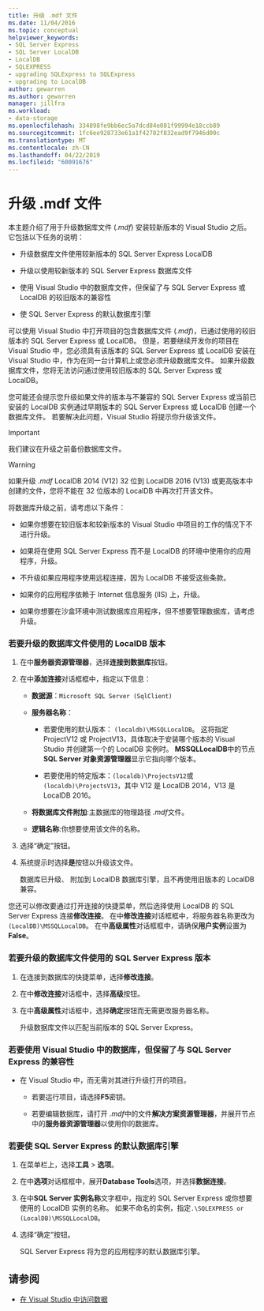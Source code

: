 ```yaml
---
title: 升级 .mdf 文件
ms.date: 11/04/2016
ms.topic: conceptual
helpviewer_keywords:
- SQL Server Express
- SQL Server LocalDB
- LocalDB
- SQLEXPRESS
- upgrading SQLExpress to SQLExpress
- upgrading to LocalDB
author: gewarren
ms.author: gewarren
manager: jillfra
ms.workload:
- data-storage
ms.openlocfilehash: 334898fe9bb6ec5a7dcd84e081f99994e18ccb89
ms.sourcegitcommit: 1fc6ee928733e61a1f42782f832ead9f7946d00c
ms.translationtype: MT
ms.contentlocale: zh-CN
ms.lasthandoff: 04/22/2019
ms.locfileid: "60091676"
---
```

# <a name="upgrade-mdf-files"></a>升级 .mdf 文件

本主题介绍了用于升级数据库文件 (*.mdf*) 安装较新版本的 Visual Studio 之后。 它包括以下任务的说明：

- 升级数据库文件使用较新版本的 SQL Server Express LocalDB

- 升级以使用较新版本的 SQL Server Express 数据库文件

- 使用 Visual Studio 中的数据库文件，但保留了与 SQL Server Express 或 LocalDB 的较旧版本的兼容性

- 使 SQL Server Express 的默认数据库引擎

可以使用 Visual Studio 中打开项目的包含数据库文件 (*.mdf*)，已通过使用的较旧版本的 SQL Server Express 或 LocalDB。 但是，若要继续开发你的项目在 Visual Studio 中，您必须具有该版本的 SQL Server Express 或 LocalDB 安装在 Visual Studio 中，作为在同一台计算机上或您必须升级数据库文件。 如果升级数据库文件，您将无法访问通过使用较旧版本的 SQL Server Express 或 LocalDB。

您可能还会提示您升级如果文件的版本与不兼容的 SQL Server Express 或当前已安装的 LocalDB 实例通过早期版本的 SQL Server Express 或 LocalDB 创建一个数据库文件。 若要解决此问题，Visual Studio 将提示你升级该文件。

> [!IMPORTANT]
> 我们建议在升级之前备份数据库文件。

> [!WARNING]
> 如果升级 *.mdf* LocalDB 2014 (V12) 32 位到 LocalDB 2016 (V13) 或更高版本中创建的文件，您将不能在 32 位版本的 LocalDB 中再次打开该文件。

将数据库升级之前，请考虑以下条件：

- 如果你想要在较旧版本和较新版本的 Visual Studio 中项目的工作的情况下不进行升级。

- 如果将在使用 SQL Server Express 而不是 LocalDB 的环境中使用你的应用程序，升级。

- 不升级如果应用程序使用远程连接，因为 LocalDB 不接受这些条款。

- 如果你的应用程序依赖于 Internet 信息服务 (IIS) 上，升级。

- 如果你想要在沙盒环境中测试数据库应用程序，但不想要管理数据库，请考虑升级。

### <a name="to-upgrade-a-database-file-to-use-the-localdb-version"></a>若要升级的数据库文件使用的 LocalDB 版本

1. 在中**服务器资源管理器**，选择**连接到数据库**按钮。

2. 在中**添加连接**对话框框中，指定以下信息：

    - **数据源**：`Microsoft SQL Server (SqlClient)`

    - **服务器名称**：

        - 若要使用的默认版本： `(localdb)\MSSQLLocalDB`。  这将指定 ProjectV12 或 ProjectV13，具体取决于安装哪个版本的 Visual Studio 并创建第一个的 LocalDB 实例时。 **MSSQLLocalDB**中的节点**SQL Server 对象资源管理器**显示它指向哪个版本。

        - 若要使用的特定版本：`(localdb)\ProjectsV12`或`(localdb)\ProjectsV13`，其中 V12 是 LocalDB 2014，V13 是 LocalDB 2016。

    - **将数据库文件附加**:主数据库的物理路径 *.mdf*文件。

    - **逻辑名称**:你想要使用该文件的名称。

3. 选择“确定”按钮。

4. 系统提示时选择**是**按钮以升级该文件。

    数据库已升级、 附加到 LocalDB 数据库引擎，且不再使用旧版本的 LocalDB 兼容。

您还可以修改要通过打开连接的快捷菜单，然后选择使用 LocalDB 的 SQL Server Express 连接**修改连接**。 在中**修改连接**对话框框中，将服务器名称更改为`(LocalDB)\MSSQLLocalDB`。 在中**高级属性**对话框框中，请确保**用户实例**设置为**False**。

### <a name="to-upgrade-a-database-file-to-use-the-sql-server-express-version"></a>若要升级的数据库文件使用的 SQL Server Express 版本

1. 在连接到数据库的快捷菜单，选择**修改连接**。

2. 在中**修改连接**对话框中，选择**高级**按钮。

3. 在中**高级属性**对话框中，选择**确定**按钮而无需更改服务器名称。

    升级数据库文件以匹配当前版本的 SQL Server Express。

### <a name="to-work-with-the-database-in-visual-studio-but-retain-compatibility-with-sql-server-express"></a>若要使用 Visual Studio 中的数据库，但保留了与 SQL Server Express 的兼容性

- 在 Visual Studio 中，而无需对其进行升级打开的项目。

    - 若要运行项目，请选择**F5**密钥。

    - 若要编辑数据库，请打开 *.mdf*中的文件**解决方案资源管理器**，并展开节点中的**服务器资源管理器**以使用你的数据库。

### <a name="to-make-sql-server-express-the-default-database-engine"></a>若要使 SQL Server Express 的默认数据库引擎

1. 在菜单栏上，选择**工具** > **选项**。

2. 在中**选项**对话框框中，展开**Database Tools**选项，并选择**数据连接**。

3. 在中**SQL Server 实例名称**文字框中，指定的 SQL Server Express 或你想要使用的 LocalDB 实例的名称。 如果不命名的实例，指定`.\SQLEXPRESS or (LocalDB)\MSSQLLocalDB`。

4. 选择“确定”按钮。

    SQL Server Express 将为您的应用程序的默认数据库引擎。

## <a name="see-also"></a>请参阅

- [在 Visual Studio 中访问数据](accessing-data-in-visual-studio.md)